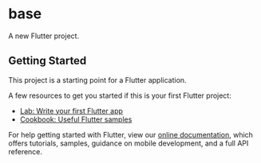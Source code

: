 # base

A new Flutter project.

## Getting Started

This project is a starting point for a Flutter application.

A few resources to get you started if this is your first Flutter project:

- [Lab: Write your first Flutter app](/docs/get-started/codelab)
- [Cookbook: Useful Flutter samples](/docs/cookbook)

For help getting started with Flutter, view our
[online documentation](/docs), which offers tutorials,
samples, guidance on mobile development, and a full API reference.
